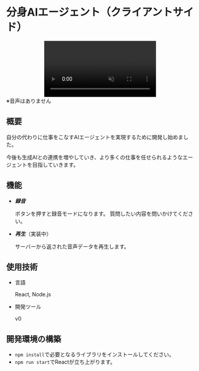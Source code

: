 # 分身AIエージェント（クライアントサイド）

<div style="display: flex; justify-content: center;">
    <video controls src="https://github.com/user-attachments/assets/e8d6fcbf-acac-4d8a-8dd4-cbdf2bd39dcd" muted="true"></video>
</div>
※音声はありません

## 概要

自分の代わりに仕事をこなすAIエージェントを実現するために開発し始めました。

今後も生成AIとの連携を増やしていき、より多くの仕事を任せられるようなエージェントを目指していきます。

## 機能

- ***録音***

    ボタンを押すと録音モードになります。
    質問したい内容を問いかけてください。

- ***再生***（実装中）

    サーバーから返された音声データを再生します。


## 使用技術

- 言語

    React, Node.js

- 開発ツール

    v0

## 開発環境の構築

- ```npm install```で必要となるライブラリをインストールしてください。
- ```npm run start```でReactが立ち上がります。
